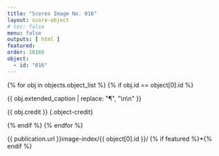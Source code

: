 ```yaml
---
title: "Scores Image No. 016"
layout: score-object
# toc: false
menu: false
outputs: [ html ]
featured: 
order: 10160
object:
  - id: "016"
---
```


{% for obj in objects.object_list %}
{% if obj.id == object[0].id %}

{{ obj.extended_caption | replace: "¶", "\n\n" }}

{{ obj.credit }} {.object-credit}

{% endif %}
{% endfor %}

<div class="object-credit object-url is-print-only">

{{ publication.url }}image-index/{{ object[0].id }}/ {% if featured %}*{% endif %}

</div>
